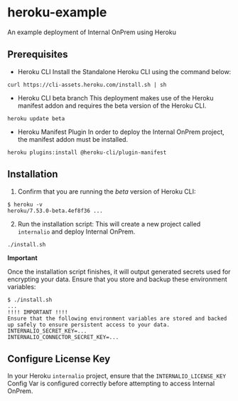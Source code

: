 # heroku-example

An example deployment of Internal OnPrem using Heroku

## Prerequisites

- Heroku CLI
Install the Standalone Heroku CLI using the command below:
```
curl https://cli-assets.heroku.com/install.sh | sh
```
- Heroku CLI beta branch
This deployment makes use of the Heroku manifest addon and requires the beta version of the Heroku CLI.
```
heroku update beta
```
- Heroku Manifest Plugin
In order to deploy the Internal OnPrem project, the manifest addon must be installed.
```
heroku plugins:install @heroku-cli/plugin-manifest
```

## Installation

1. Confirm that you are running the *beta* version of Heroku CLI:
```
$ heroku -v
heroku/7.53.0-beta.4ef8f36 ...
```
2. Run the installation script:
This will create a new project called `internalio` and deploy Internal OnPrem.
```
./install.sh
```

**Important**

Once the installation script finishes, it will output generated secrets used for encrypting your data. Ensure that you store and backup these environment variables:

```
$ ./install.sh
...
!!!! IMPORTANT !!!!
Ensure that the following environment variables are stored and backed up safely to ensure persistent access to your data.
INTERNALIO_SECRET_KEY=...
INTERNALIO_CONNECTOR_SECRET_KEY=...
```

## Configure License Key
In your Heroku `internalio` project, ensure that the `INTERNALIO_LICENSE_KEY` Config Var is configured correctly before attempting to access Internal OnPrem.
